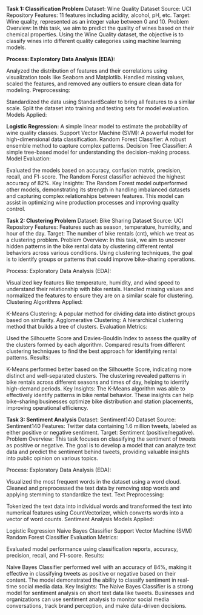 **Task 1: Classification Problem**
Dataset: Wine Quality Dataset
Source: UCI Repository
Features: 11 features including acidity, alcohol, pH, etc.
Target: Wine quality, represented as an integer value between 0 and 10.
Problem Overview:
In this task, we aim to predict the quality of wines based on their chemical properties. Using the Wine Quality dataset, the objective is to classify wines into different quality categories using machine learning models.

**Process:
Exploratory Data Analysis (EDA):**

Analyzed the distribution of features and their correlations using visualization tools like Seaborn and Matplotlib.
Handled missing values, scaled the features, and removed any outliers to ensure clean data for modeling.
Preprocessing:

Standardized the data using StandardScaler to bring all features to a similar scale.
Split the dataset into training and testing sets for model evaluation.
Models Applied:

**Logistic Regression:** A simple linear model to estimate the probability of wine quality classes.
Support Vector Machine (SVM): A powerful model for high-dimensional data classification.
Random Forest Classifier: A robust ensemble method to capture complex patterns.
Decision Tree Classifier: A simple tree-based model for understanding the decision-making process.
Model Evaluation:

Evaluated the models based on accuracy, confusion matrix, precision, recall, and F1-score.
The Random Forest classifier achieved the highest accuracy of 82%.
Key Insights:
The Random Forest model outperformed other models, demonstrating its strength in handling imbalanced datasets and capturing complex relationships between features.
This model can assist in optimizing wine production processes and improving quality control.



**Task 2: Clustering Problem**
Dataset:
Bike Sharing Dataset
Source: UCI Repository
Features: Features such as season, temperature, humidity, and hour of the day.
Target: The number of bike rentals (cnt), which we treat as a clustering problem.
Problem Overview:
In this task, we aim to uncover hidden patterns in the bike rental data by clustering different rental behaviors across various conditions. Using clustering techniques, the goal is to identify groups or patterns that could improve bike-sharing operations.

Process:
Exploratory Data Analysis (EDA):

Visualized key features like temperature, humidity, and wind speed to understand their relationship with bike rentals.
Handled missing values and normalized the features to ensure they are on a similar scale for clustering.
Clustering Algorithms Applied:

K-Means Clustering: A popular method for dividing data into distinct groups based on similarity.
Agglomerative Clustering: A hierarchical clustering method that builds a tree of clusters.
Evaluation Metrics:

Used the Silhouette Score and Davies-Bouldin Index to assess the quality of the clusters formed by each algorithm.
Compared results from different clustering techniques to find the best approach for identifying rental patterns.
Results:

K-Means performed better based on the Silhouette Score, indicating more distinct and well-separated clusters.
The clustering revealed patterns in bike rentals across different seasons and times of day, helping to identify high-demand periods.
Key Insights:
The K-Means algorithm was able to effectively identify patterns in bike rental behavior.
These insights can help bike-sharing businesses optimize bike distribution and station placements, improving operational efficiency.


**Task 3: Sentiment Analysis**
Dataset:
Sentiment140 Dataset
Source: Sentiment140
Features: Twitter data containing 1.6 million tweets, labeled as either positive or negative sentiment.
Target: Sentiment (positive/negative).
Problem Overview:
This task focuses on classifying the sentiment of tweets as positive or negative. The goal is to develop a model that can analyze text data and predict the sentiment behind tweets, providing valuable insights into public opinion on various topics.

Process:
Exploratory Data Analysis (EDA):

Visualized the most frequent words in the dataset using a word cloud.
Cleaned and preprocessed the text data by removing stop words and applying stemming to standardize the text.
Text Preprocessing:

Tokenized the text data into individual words and transformed the text into numerical features using CountVectorizer, which converts words into a vector of word counts.
Sentiment Analysis Models Applied:

Logistic Regression
Naive Bayes Classifier
Support Vector Machine (SVM)
Random Forest Classifier
Evaluation Metrics:

Evaluated model performance using classification reports, accuracy, precision, recall, and F1-score.
Results:

Naive Bayes Classifier performed well with an accuracy of 84%, making it effective in classifying tweets as positive or negative based on their content.
The model demonstrated the ability to classify sentiment in real-time social media data.
Key Insights:
The Naive Bayes Classifier is a strong model for sentiment analysis on short text data like tweets.
Businesses and organizations can use sentiment analysis to monitor social media conversations, track brand perception, and make data-driven decisions.
